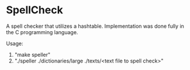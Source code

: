 # SpellCheck
A spell checker that utilizes a hashtable. Implementation was done fully in the C programming language. 

Usage:
1. "make speller"
2. "./speller ./dictionaries/large ./texts/\<text file to spell check\>"
